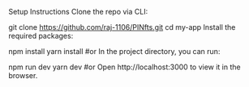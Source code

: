Setup Instructions
Clone the repo via CLI:

git clone https://github.com/raj-1106/PINfts.git
cd my-app
Install the required packages:

npm install
yarn install   #or
In the project directory, you can run:

npm run dev
yarn dev   #or
Open http://localhost:3000 to view it in the browser.
